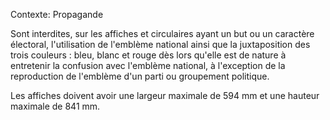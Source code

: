 Contexte: Propagande

Sont interdites, sur les affiches et circulaires ayant un but ou un caractère électoral, l'utilisation de l'emblème national ainsi que la juxtaposition des trois couleurs : bleu, blanc et rouge dès lors qu'elle est de nature à entretenir la confusion avec l'emblème national, à l'exception de la reproduction de l'emblème d'un parti ou groupement politique.

Les affiches doivent avoir une largeur maximale de 594 mm et une hauteur maximale de 841 mm.